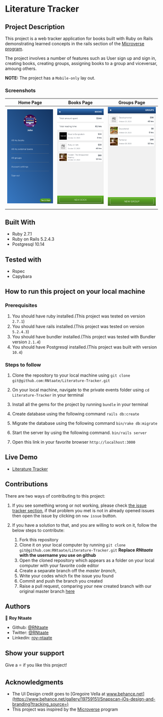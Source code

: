 # Literature Tracker

## Project Description

This project is a web tracker application for books built with Ruby on Rails demonstrating learned concepts in the rails section of the [Microverse program](https:www.microverse.org).

The project involves a number of features such as User sign up and sign in, creating books, creating groups, assigning books to a group and viceversar, amoung others.

**NOTE:** The project has a `Mobile-only` lay out.

### Screenshots

|Home Page|Books Page|Groups Page|
|-|-|-|
|![](screenshots/Litrack4.png)|![](screenshots/Litrack2.png)|![](screenshots/Litrack3.png)|
|||

## Built With

- Ruby 2.7.1
- Ruby on Rails 5.2.4.3
- Postgresql 10.14

## Tested with
- Rspec
- Capybara

## How to run this project on your local machine

### Prerequisites
1. You should have ruby installed.(This project was tested on version `2.7.1`)
1. You should have rails installed.(This project was tested on version `5.2.4.3`)
1. You should have bundler installed.(This project was tested with Bundler version `2.1.4`)
1. You should have Postgresql installed.(This project was built with version `10.4`)

   
### Steps to follow
1. Clone the repository to your local machine using `git clone git@github.com:RNtaate/Literature-Tracker.git`
1. On your local machine, navigate to the private events folder using `cd Literature-Tracker` in your terminal
1. Install all the gems for the project by running `bundle` in your terminal
1. Create database using the following command `rails db:create`
1. Migrate the database using the following command
`bin/rake db:migrate`
1. Start the server by using the following command.
`bin/rails server`

1. Open this link in your favorite browser `http://localhost:3000`


## Live Demo

- [Literature Tracker](https://thawing-reaches-37049.herokuapp.com/)

## Contributions

  There are two ways of contributing to this project:

1.  If you see something wrong or not working, please check [the issue tracker section](https://github.com/RNtaate/Literature-Tracker/issues), if that problem you met is not in already opened issues then open the issue by clicking on `new issue` button.

2.  If you have a solution to that, and you are willing to work on it, follow the below steps to contribute:
    1.  Fork this repository
    1.  Clone it on your local computer by running `git clone git@github.com:RNtaate/Literature-Tracker.git` __Replace *RNtaate* with the username you use on github__
    1.  Open the cloned repository which appears as a folder on your local computer with your favorite code editor
    1.  Create a separate branch off the *master branch*,
    1.  Write your codes which fix the issue you found
    1.  Commit and push the branch you created
    1.  Raise a pull request, comparing your new created branch with our original master branch [here](https://github.com/RNtaate/Literature-Tracker)

## Authors

👤 **Roy Ntaate**

- Github: [@RNtaate](https://github.com/RNtaate)
- Twitter: [@RNtaate](https://twitter.com/RNtaate)
- Linkedin: [roy-ntaate](https://linkedin.com/in/roy-ntaate)


## Show your support

Give a ⭐️ if you like this project!

## Acknowledgments
- The UI Design credit goes to [Gregoire Vella at www.behance.net](https://www.behance.net/gallery/19759151/Snapscan-iOs-design-and-branding?tracking_source=)
- This project was inspired by the [Microverse](https:www.microverse.org) program
